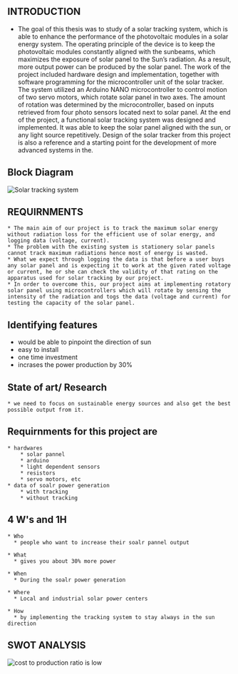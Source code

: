 ## INTRODUCTION
 * The goal of this thesis was to study of a solar tracking system, which is able to enhance the performance of the photovoltaic modules in a solar energy system. The operating principle of the device is to keep the photovoltaic modules constantly aligned with the sunbeams, which maximizes the exposure of solar panel to the Sun’s radiation. As a result, more output power can be produced by the solar panel.
The work of the project included hardware design and implementation, together with software programming for the microcontroller unit of the solar tracker. The system utilized an Arduino NANO microcontroller to control motion of two servo motors, which rotate solar panel in two axes. The amount of rotation was determined by the microcontroller, based on inputs retrieved from four photo sensors located next to solar panel.
At the end of the project, a functional solar tracking system was designed and implemented. It was able to keep the solar panel aligned with the sun, or any light source repetitively. Design of the solar tracker from this project is also a reference and a starting point for the development of more advanced systems in the.

## Block Diagram

![Solar tracking system](https://user-images.githubusercontent.com/98838252/155741646-65ed24f6-7048-4205-86e6-3907aed51553.jpg)



## REQUIRNMENTS
    * The main aim of our project is to track the maximum solar energy without radiation loss for the efficient use of solar energy, and logging data (voltage, current).
    * The problem with the existing system is stationery solar panels cannot track maximum radiations hence most of energy is wasted.
    * What we expect through logging the data is that before a user buys any solar panel and is expecting it to work at the given rated voltage or current, he or she can check the validity of that rating on the apparatus used for solar tracking by our project.
    * In order to overcome this, our project aims at implementing rotatory solar panel using microcontrollers which will rotate by sensing the intensity of the radiation and togs the data (voltage and current) for testing the capacity of the solar panel.

## Identifying features
   * would be able to pinpoint the direction of sun
   * easy to install
   * one time investment
   * incrases the power production by 30%
## State of art/ Research
    * we need to focus on sustainable energy sources and also get the best possible output from it.


## Requirnments for this project are
    * hardwares
        * solar pannel
        * arduino 
        * light dependent sensors
        * resistors
        * servo motors, etc
    * data of soalr power generation
        * with tracking
        * without tracking

## 4 W's and 1H
    * Who
      * people who want to increase their soalr pannel output

    * What
      * gives you about 30% more power

    * When
      * During the soalr power generation

    * Where
      * Local and industrial solar power centers

    * How
      * by implementing the tracking system to stay always in the sun direction
        

## SWOT ANALYSIS
  
  ![cost to production ratio is low](https://user-images.githubusercontent.com/98838252/154830777-a5600482-9236-4852-923b-cb23b85297e2.jpg)


        
